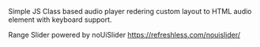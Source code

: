 Simple JS Class based audio player redering custom layout to HTML audio element with keyboard support.

Range Slider powered by noUiSlider
https://refreshless.com/nouislider/
